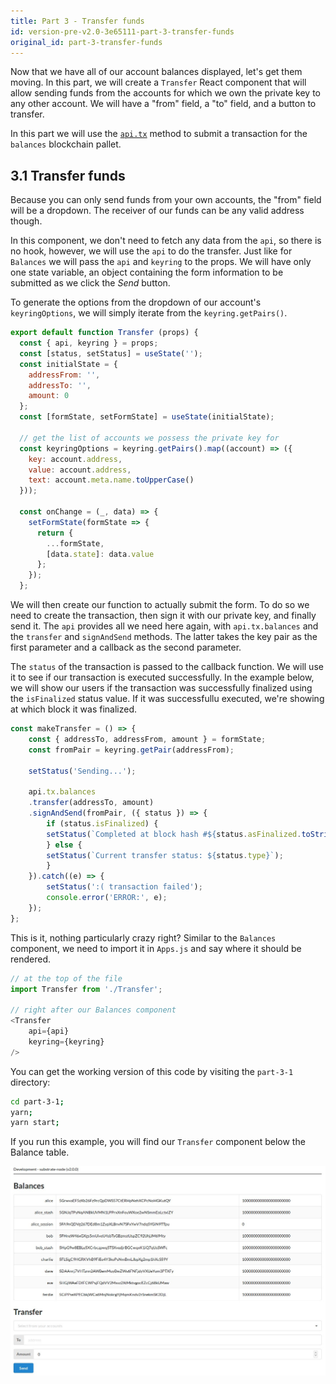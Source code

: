 ```yaml
---
title: Part 3 - Transfer funds
id: version-pre-v2.0-3e65111-part-3-transfer-funds
original_id: part-3-transfer-funds
---
```


Now that we have all of our account balances displayed, let's get them moving. In this part, we will create a `Transfer` React component that will allow sending funds from the accounts for which we own the private key to any other account. We will have a "from" field, a "to" field, and a button to transfer.

In this part we will use the [`api.tx`](https://polkadot.js.org/api/METHODS_EXTRINSICS.html) method to submit a transaction for the `balances` blockchain pallet.

## 3.1 Transfer funds

Because you can only send funds from your own accounts, the "from" field will be a dropdown. The receiver of our funds can be any valid address though.

In this component, we don't need to fetch any data from the `api`, so there is no hook, however, we will use the `api` to do the transfer. Just like for `Balances` we will pass the `api` and `keyring` to the props. We will have only one state variable, an object containing the form information to be submitted as we click the *Send* button.

To generate the options from the dropdown of our account's `keyringOptions`, we will simply iterate from the `keyring.getPairs()`.

```js
export default function Transfer (props) {
  const { api, keyring } = props;
  const [status, setStatus] = useState('');
  const initialState = {
    addressFrom: '',
    addressTo: '',
    amount: 0
  };
  const [formState, setFormState] = useState(initialState);

  // get the list of accounts we possess the private key for
  const keyringOptions = keyring.getPairs().map((account) => ({
    key: account.address,
    value: account.address,
    text: account.meta.name.toUpperCase()
  }));

  const onChange = (_, data) => {
    setFormState(formState => {
      return {
        ...formState,
        [data.state]: data.value
      };
    });
  };
```

We will then create our function to actually submit the form. To do so we need to create the transaction, then sign it with our private key, and finally send it. The `api` provides all we need here again, with `api.tx.balances` and the `transfer` and `signAndSend` methods. The latter takes the key pair as the first parameter and a callback as the second parameter.

The `status` of the transaction is passed to the callback function. We will use it to see if our transaction is executed successfully. In the example below, we will show our users if the transaction was successfully finalized using the `isFinalized` status value. If it was successfullu executed, we're showing at which block it was finalized.

```js
const makeTransfer = () => {
    const { addressTo, addressFrom, amount } = formState;
    const fromPair = keyring.getPair(addressFrom);

    setStatus('Sending...');

    api.tx.balances
    .transfer(addressTo, amount)
    .signAndSend(fromPair, ({ status }) => {
        if (status.isFinalized) {
        setStatus(`Completed at block hash #${status.asFinalized.toString()}`);
        } else {
        setStatus(`Current transfer status: ${status.type}`);
        }
    }).catch((e) => {
        setStatus(':( transaction failed');
        console.error('ERROR:', e);
    });
};
```

This is it, nothing particularly crazy right?
Similar to the `Balances` component, we need to import it in `Apps.js` and say where it should be rendered.

```js
// at the top of the file
import Transfer from './Transfer';

// right after our Balances component
<Transfer
    api={api}
    keyring={keyring}
/>
```

You can get the working version of this code by visiting the `part-3-1` directory:

```bash
cd part-3-1;
yarn;
yarn start;
```

If you run this example, you will find our `Transfer` component below the Balance table.  

![All balances](/docs/assets/tutorials/substrate-front-end/part-3-1.jpg)


